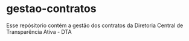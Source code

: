 # gestao-contratos

Esse repósitorio contém a gestão dos contratos da Diretoria Central de Transparência Ativa - DTA
